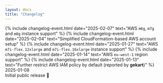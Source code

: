 ```yaml
---
layout: docs
title: "Changelog"
---
```


<div class="timeline mt-4">
    {% include changelog-event.html date="2025-02-07" text="AWS <code>m6g</code>, <code>m7g</code> and <code>m8g</code> instance support" %}
    {% include changelog-event.html date="2025-02-04" text="Simplified CloudFormation-based AWS account setup" %}
    {% include changelog-event.html date="2025-01-27" text="AWS <code>m7i-flex.12xlarge</code> and <code>m7i-flex.16xlarge</code> instance support" %}
    {% include changelog-event.html date="2025-01-14" text="AWS <code>eu-west-1</code> region support" %}
    {% include changelog-event.html date="2025-01-13" text="Further restrict AWS IAM policy by default (reported by <strong>gekart</strong>)" %}
    <div class="event" id="2025-01-08" href="#2025-01-08">
        <div class="date text-secondary">2025-01-08</div>
        <div class="description">Initial public release 🎉</div>
    </div>
</div>
